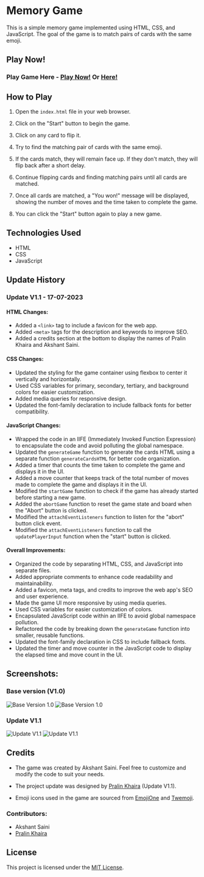 # Memory Game

This is a simple memory game implemented using HTML, CSS, and JavaScript. The goal of the game is to match pairs of cards with the same emoji.

## Play Now!

### Play Game Here - [Play Now!](https://codepen.io/BitH0xker/full/XWyEYbe) Or [Here!](https://pralinkhaira.github.io/Memory-Game/)

## How to Play

1. Open the `index.html` file in your web browser.

2. Click on the "Start" button to begin the game.

3. Click on any card to flip it.

4. Try to find the matching pair of cards with the same emoji.

5. If the cards match, they will remain face up. If they don't match, they will flip back after a short delay.

6. Continue flipping cards and finding matching pairs until all cards are matched.

7. Once all cards are matched, a "You won!" message will be displayed, showing the number of moves and the time taken to complete the game.

8. You can click the "Start" button again to play a new game.

## Technologies Used

- HTML
- CSS
- JavaScript

## Update History

### Update V1.1 - 17-07-2023

#### HTML Changes:
- Added a `<link>` tag to include a favicon for the web app.
- Added `<meta>` tags for the description and keywords to improve SEO.
- Added a credits section at the bottom to display the names of Pralin Khaira and Akshant Saini.

#### CSS Changes:
- Updated the styling for the game container using flexbox to center it vertically and horizontally.
- Used CSS variables for primary, secondary, tertiary, and background colors for easier customization.
- Added media queries for responsive design.
- Updated the font-family declaration to include fallback fonts for better compatibility.

#### JavaScript Changes:
- Wrapped the code in an IIFE (Immediately Invoked Function Expression) to encapsulate the code and avoid polluting the global namespace.
- Updated the `generateGame` function to generate the cards HTML using a separate function `generateCardsHTML` for better code organization.
- Added a timer that counts the time taken to complete the game and displays it in the UI.
- Added a move counter that keeps track of the total number of moves made to complete the game and displays it in the UI.
- Modified the `startGame` function to check if the game has already started before starting a new game.
- Added the `abortGame` function to reset the game state and board when the "Abort" button is clicked.
- Modified the `attachEventListeners` function to listen for the "abort" button click event.
- Modified the `attachEventListeners` function to call the `updatePlayerInput` function when the "start" button is clicked.

#### Overall Improvements:
- Organized the code by separating HTML, CSS, and JavaScript into separate files.
- Added appropriate comments to enhance code readability and maintainability.
- Added a favicon, meta tags, and credits to improve the web app's SEO and user experience.
- Made the game UI more responsive by using media queries.
- Used CSS variables for easier customization of colors.
- Encapsulated JavaScript code within an IIFE to avoid global namespace pollution.
- Refactored the code by breaking down the `generateGame` function into smaller, reusable functions.
- Updated the font-family declaration in CSS to include fallback fonts.
- Updated the timer and move counter in the JavaScript code to display the elapsed time and move count in the UI.


## Screenshots:

### Base version (V1.0)
![Base Version 1.0](https://i.imgur.com/B06d1oU.png)
![Base Version 1.0](https://i.imgur.com/awBXS5D.png)

### Update V1.1
![Update V1.1](https://i.imgur.com/fG0Grof.png)
![Update V1.1](https://i.imgur.com/Tvz6rRH.png)

## Credits

- The game was created by Akshant Saini. Feel free to customize and modify the code to suit your needs.

- The project update was designed by [Pralin Khaira](https://github.com/pralinkhaira/) (Update V1.1).

- Emoji icons used in the game are sourced from [EmojiOne](https://emojione.com/) and [Twemoji](https://twemoji.twitter.com/).

### Contributors:
- Akshant Saini
- [Pralin Khaira](pralinkhaira.github.io)

## License

This project is licensed under the [MIT License](LICENSE).

